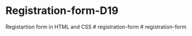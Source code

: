 # Registration-form-D19
Registartion form in HTML and CSS
#   r e g i s t r a t i o n - f o r m  
 #   r e g i s t r a t i o n - f o r m  
 